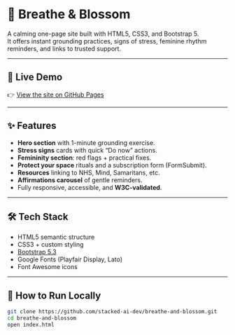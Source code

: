 # 🌸 Breathe & Blossom

A calming one-page site built with HTML5, CSS3, and Bootstrap 5.  
It offers instant grounding practices, signs of stress, feminine rhythm reminders, and links to trusted support.

---

## 🔗 Live Demo
👉 [View the site on GitHub Pages](https://stacked-ai-dev.github.io/breathe-and-blossom/)

---

## ✨ Features
- **Hero section** with 1-minute grounding exercise.
- **Stress signs** cards with quick “Do now” actions.
- **Femininity section**: red flags + practical fixes.
- **Protect your space** rituals and a subscription form (FormSubmit).
- **Resources** linking to NHS, Mind, Samaritans, etc.
- **Affirmations carousel** of gentle reminders.
- Fully responsive, accessible, and **W3C-validated**.

---

## 🛠️ Tech Stack
- HTML5 semantic structure  
- CSS3 + custom styling  
- [Bootstrap 5.3](https://getbootstrap.com/)  
- Google Fonts (Playfair Display, Lato)  
- Font Awesome icons  

---

## 🚀 How to Run Locally
```bash
git clone https://github.com/stacked-ai-dev/breathe-and-blossom.git
cd breathe-and-blossom
open index.html

